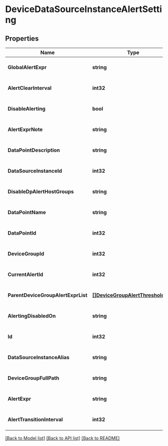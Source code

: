 # DeviceDataSourceInstanceAlertSetting

## Properties
Name | Type | Description | Notes
------------ | ------------- | ------------- | -------------
**GlobalAlertExpr** | **string** |  | [optional] [default to null]
**AlertClearInterval** | **int32** |  | [optional] [default to null]
**DisableAlerting** | **bool** |  | [optional] [default to null]
**AlertExprNote** | **string** |  | [optional] [default to null]
**DataPointDescription** | **string** |  | [optional] [default to null]
**DataSourceInstanceId** | **int32** |  | [optional] [default to null]
**DisableDpAlertHostGroups** | **string** |  | [optional] [default to null]
**DataPointName** | **string** |  | [optional] [default to null]
**DataPointId** | **int32** |  | [optional] [default to null]
**DeviceGroupId** | **int32** |  | [optional] [default to null]
**CurrentAlertId** | **int32** |  | [optional] [default to null]
**ParentDeviceGroupAlertExprList** | [**[]DeviceGroupAlertThresholdInfo**](DeviceGroupAlertThresholdInfo.md) |  | [optional] [default to null]
**AlertingDisabledOn** | **string** |  | [optional] [default to null]
**Id** | **int32** |  | [optional] [default to null]
**DataSourceInstanceAlias** | **string** |  | [optional] [default to null]
**DeviceGroupFullPath** | **string** |  | [optional] [default to null]
**AlertExpr** | **string** |  | [optional] [default to null]
**AlertTransitionInterval** | **int32** |  | [optional] [default to null]

[[Back to Model list]](../README.md#documentation-for-models) [[Back to API list]](../README.md#documentation-for-api-endpoints) [[Back to README]](../README.md)


